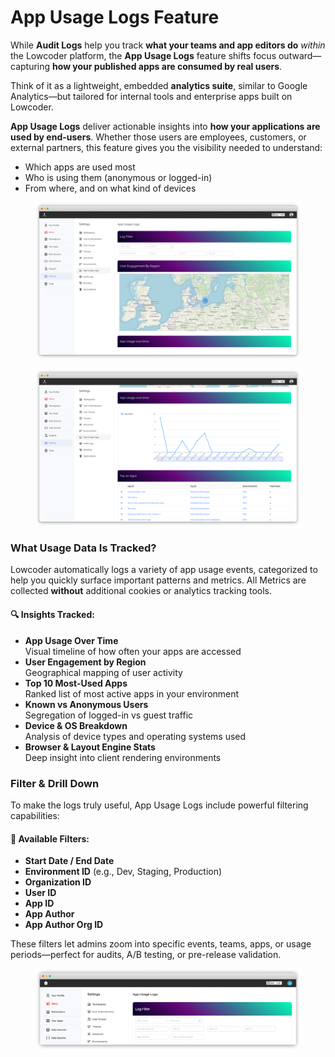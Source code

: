 # App Usage Logs Feature

While **Audit Logs** help you track **what your teams and app editors do** _within_ the Lowcoder platform, the **App Usage Logs** feature shifts focus outward—capturing **how your published apps are consumed by real users**.

Think of it as a lightweight, embedded **analytics suite**, similar to Google Analytics—but tailored for internal tools and enterprise apps built on Lowcoder.

**App Usage Logs** deliver actionable insights into **how your applications are used by end-users**. Whether those users are employees, customers, or external partners, this feature gives you the visibility needed to understand:

* Which apps are used most
* Who is using them (anonymous or logged-in)
* From where, and on what kind of devices

<div><figure><img src="../../../.gitbook/assets/frame_generic_light (3) (4).png" alt=""><figcaption></figcaption></figure> <figure><img src="../../../.gitbook/assets/frame_generic_light (4) (5).png" alt=""><figcaption></figcaption></figure></div>

### What Usage Data Is Tracked?

Lowcoder automatically logs a variety of app usage events, categorized to help you quickly surface important patterns and metrics. All Metrics are collected **without** additional cookies or analytics tracking tools.

#### 🔍 Insights Tracked:

* **App Usage Over Time**\
  Visual timeline of how often your apps are accessed
* **User Engagement by Region**\
  Geographical mapping of user activity
* **Top 10 Most-Used Apps**\
  Ranked list of most active apps in your environment
* **Known vs Anonymous Users**\
  Segregation of logged-in vs guest traffic
* **Device & OS Breakdown**\
  Analysis of device types and operating systems used
* **Browser & Layout Engine Stats**\
  Deep insight into client rendering environments

### Filter & Drill Down

To make the logs truly useful, App Usage Logs include powerful filtering capabilities:

#### 🔧 Available Filters:

* **Start Date / End Date**
* **Environment ID** (e.g., Dev, Staging, Production)
* **Organization ID**
* **User ID**
* **App ID**
* **App Author**
* **App Author Org ID**

These filters let admins zoom into specific events, teams, apps, or usage periods—perfect for audits, A/B testing, or pre-release validation.

<figure><img src="../../../.gitbook/assets/frame_generic_light (12) (2).png" alt=""><figcaption></figcaption></figure>
